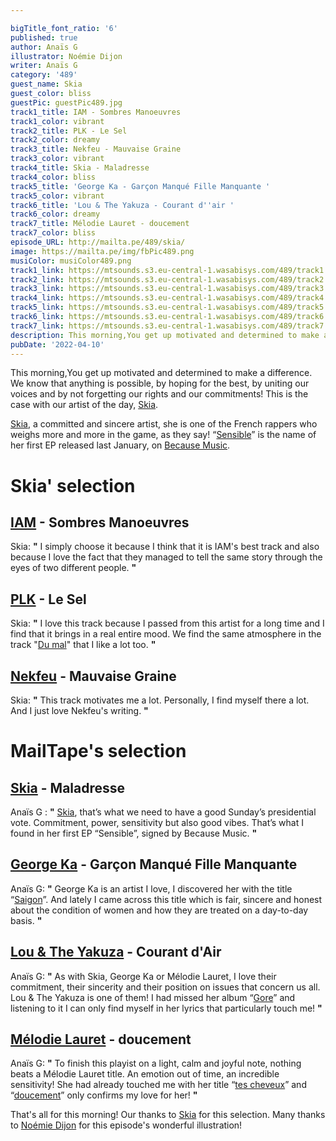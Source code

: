 ```yaml
---

bigTitle_font_ratio: '6'
published: true
author: Anaïs G
illustrator: Noémie Dijon
writer: Anaïs G
category: '489'
guest_name: Skia
guest_color: bliss
guestPic: guestPic489.jpg
track1_title: IAM - Sombres Manoeuvres
track1_color: vibrant
track2_title: PLK - Le Sel
track2_color: dreamy
track3_title: Nekfeu - Mauvaise Graine
track3_color: vibrant
track4_title: Skia - Maladresse
track4_color: bliss
track5_title: 'George Ka - Garçon Manqué Fille Manquante '
track5_color: vibrant
track6_title: 'Lou & The Yakuza - Courant d''air '
track6_color: dreamy
track7_title: Mélodie Lauret - doucement
track7_color: bliss
episode_URL: http://mailta.pe/489/skia/
image: https://mailta.pe/img/fbPic489.png
musiColor: musiColor489.png
track1_link: https://mtsounds.s3.eu-central-1.wasabisys.com/489/track1.mp3
track2_link: https://mtsounds.s3.eu-central-1.wasabisys.com/489/track2.mp3
track3_link: https://mtsounds.s3.eu-central-1.wasabisys.com/489/track3.mp3
track4_link: https://mtsounds.s3.eu-central-1.wasabisys.com/489/track4.mp3
track5_link: https://mtsounds.s3.eu-central-1.wasabisys.com/489/track5.mp3
track6_link: https://mtsounds.s3.eu-central-1.wasabisys.com/489/track6.mp3
track7_link: https://mtsounds.s3.eu-central-1.wasabisys.com/489/track7.mp3
description: This morning,You get up motivated and determined to make a difference. We know that anything is possible, by hoping for the best, by uniting our voices and by not forgetting our rights and our commitments! This is the case with our artist of the day, Skia.
pubDate: '2022-04-10'
---
```

This morning,You get up motivated and determined to make a difference. We know that anything is possible, by hoping for the best, by uniting our voices and by not forgetting our rights and our commitments! This is the case with our artist of the day, [Skia](http://skiamusic.com/).

[Skia](https://www.facebook.com/SkiaOn/), a committed and sincere artist, she is one of the French rappers who weighs more and more in the game, as they say! “[Sensible](https://www.youtube.com/watch?v=NW1QvC-i2Rw&list=OLAK5uy_nDoW1akljEaBXktJ6jEMNipSswSMVSBXE)” is the name of her first EP released last January, on [Because Music](http://www.because.tv/).


# Skia' selection

## [IAM](https://www.be-shop.fr/) - Sombres Manoeuvres
Skia: **"** I simply choose it because I think that it is IAM's best track and also because I love the fact that they managed to tell the same story through the eyes of two different people. **"** 

## [PLK](https://www.facebook.com/plkrappeur) - Le Sel
Skia: **"** I love this track because I passed from this artist for a long time and I find that it brings in a real entire mood. We find the same atmosphere in the track "[Du mal](https://www.youtube.com/watch?v=Y-CToo2ne78)" that I like a lot too. **"** 

## [Nekfeu](https://www.instagram.com/neklefeu/) - Mauvaise Graine
Skia: **"** This track motivates me a lot. Personally, I find myself there a lot. And I just love Nekfeu's writing. **"** 

# MailTape's selection

## [Skia](http://skiamusic.com/) - Maladresse
Anaïs G : **"** [Skia](https://www.facebook.com/SkiaOn/), that’s what we need to have a good Sunday’s presidential vote. Commitment, power, sensitivity but also good vibes. That’s what I found in her first EP “Sensible”, signed by Because Music. **"**   

## [George Ka](https://www.facebook.com/georgekamusique/) - Garçon Manqué Fille Manquante
Anaïs G: **"** George Ka is an artist I love, I discovered her with the title “[Saigon](https://www.youtube.com/watch?v=To5wgj9mMnQ)”. And lately I came across this title which is fair, sincere and honest about the condition of women and how they are treated on a day-to-day basis. **"** 

## [Lou & The Yakuza](https://www.facebook.com/LousAndTheYakuza/) - Courant d'Air
Anaïs G: **"** As with Skia, George Ka or Mélodie Lauret, I love their commitment, their sincerity and their position on issues that concern us all. Lou & The Yakuza is one of them! I had missed her album “[Gore](https://www.lousandtheyakuza.com/)” and listening to it I can only find myself in her lyrics that particularly touch me! **"** 

## [Mélodie Lauret](https://www.facebook.com/melodielauretoff/) - doucement
Anaïs G: **"** To finish this playist on a light, calm and joyful note, nothing beats a Mélodie Lauret title. An emotion out of time, an incredible sensitivity! She had already touched me with her title “[tes cheveux](https://www.youtube.com/watch?v=CafuxD4lYl4)” and “[doucement](https://www.youtube.com/watch?v=0yUEApBG2SU)” only confirms my love for her! **"** 

That's all for this morning! Our thanks to [Skia](https://www.youtube.com/channel/UCQEd436dMjreraZkXQNXgHg) for this  selection. Many thanks to [Noémie Dijon](https://noemiedijon.tumblr.com/) for this episode's wonderful illustration!
